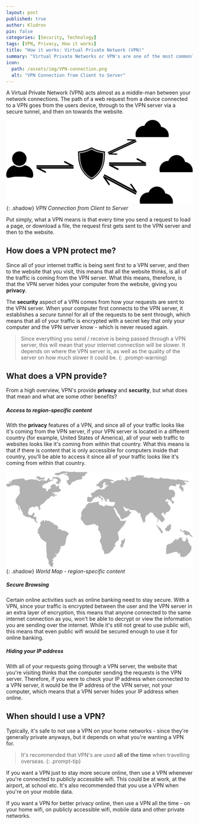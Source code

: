 ```yaml
---
layout: post
published: true
author: Kludron 
pin: false
categories: [Security, Technology]
tags: [VPN, Privacy, How it works]
title: "How it works: Virtual Private Network (VPN)"
summary: "Virtual Private Networks or VPN's are one of the most commonly used terms when it comes to cyber security, but what is a VPN and how does it work?"
icon:
  path: /assets/img/VPN-connection.png
  alt: "VPN Connection from Client to Server"
---
```


A Virtual Private Network (VPN) acts almost as a middle-man between your network connections. The path of 
a web request from a device connected to a VPN goes from the users device, through to the VPN server
via a secure tunnel, and then on towards the website.

![VPN Connection](/assets/img/VPN-connection.png){: .shadow}
_VPN Connection from Client to Server_

Put simply, what a VPN means is that every time you send a request to load a page, or download a file, the request first gets sent to the VPN server and then to the website. 

## How does a VPN protect me?

Since all of your internet traffic is being sent first to a VPN server, and then to the website that you visit, this means that all the website
thinks, is all of the traffic is coming from the VPN server. What this means, therefore, is that the VPN server hides your computer from the 
website, giving you **privacy**.

The **security** aspect of a VPN comes from how your requests are sent to the VPN server. When your computer first connects to the VPN server, 
it establishes a *secure tunnel* for all of the requests to be sent through, which means that all of your traffic is encrypted with a secret key
that only your computer and the VPN server know - which is never reused again.

> Since everything you send / receive is being passed through a VPN server, this will mean that your internet connection will be slower. It depends
on where the VPN server is, as well as the quality of the server on how much slower it could be.
{: .prompt-warning}

## What does a VPN provide?

From a high overview, VPN's provide **privacy** and **security**, but what does that mean and what are some other benefits?

##### Access to region-specific content

With the **privacy** features of a VPN, and since all of your traffic looks like it's coming from the VPN server, if your VPN server is located in
a different country (for example, United States of America), all of your web traffic to websites looks like it's coming from within that country.
What this means is that if there is content that is only accessible for computers inside that country, you'll be able to access it since all of
your traffic looks like it's coming from within that country.

![World Map](/assets/img/world-map.png){: .shadow}
_World Map - region-specific content_

##### Secure Browsing

Certain online activities such as online banking need to stay secure. With a VPN, since your traffic is encrypted between the user and the VPN server
in an extra layer of encryption, this means that anyone connected to the same internet connection as you, won't be able to decrypt or view the
information you are sending over the internet. While it's still not great to use public wifi, this means that even public wifi would be secured
enough to use it for online banking.

##### Hiding your IP address

With all of your requests going through a VPN server, the website that you're visiting thinks that the computer sending the requests is the VPN 
server. Therefore, if you were to check your IP address when connected to a VPN server, it would be the IP address of the VPN server, not your
computer, which means that a VPN server hides your IP address when online.

## When should I use a VPN?

Typically, it's safe to not use a VPN on your home networks - since they're generally private anyways, but it depends on what you're wanting
a VPN for.

> It's recommended that VPN's are used **all of the time** when travelling overseas.
{: .prompt-tip}

If you want a VPN just to stay more secure online, then use a VPN whenever you're connected to publicly accessible wifi. This could be at work, at
the airport, at school etc. It's also recommended that you use a VPN when you're on your mobile data.

If you want a VPN for better privacy online, then use a VPN all the time - on your home wifi, on publicly accessible wifi, mobile data and other private networks. 
